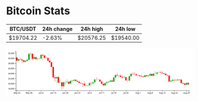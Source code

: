 # Bitcoin Stats

BTC/USDT|24h change|24h high|24h low|
|---|---|---|---|
|$19704.22|-2.63%|$20576.25|$19540.00|

<img src="./chart.svg">
